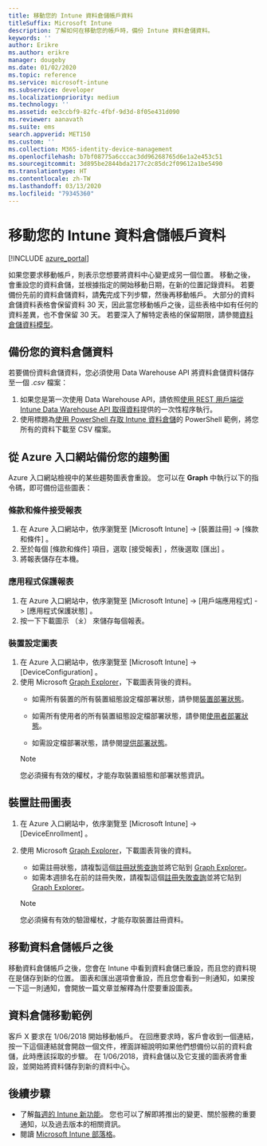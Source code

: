 ```yaml
---
title: 移動您的 Intune 資料倉儲帳戶資料
titleSuffix: Microsoft Intune
description: 了解如何在移動您的帳戶時，備份 Intune 資料倉儲資料。
keywords: ''
author: Erikre
ms.author: erikre
manager: dougeby
ms.date: 01/02/2020
ms.topic: reference
ms.service: microsoft-intune
ms.subservice: developer
ms.localizationpriority: medium
ms.technology: ''
ms.assetid: ee3ccbf9-82fc-4fbf-9d3d-8f05e431d090
ms.reviewer: aanavath
ms.suite: ems
search.appverid: MET150
ms.custom: ''
ms.collection: M365-identity-device-management
ms.openlocfilehash: b7bf08775a6cccac3dd96268765d6e1a2e453c51
ms.sourcegitcommit: 3d895be2844bda2177c2c85dc2f09612a1be5490
ms.translationtype: HT
ms.contentlocale: zh-TW
ms.lasthandoff: 03/13/2020
ms.locfileid: "79345360"
---
```

# <a name="move-your-intune-data-warehouse-account-data"></a>移動您的 Intune 資料倉儲帳戶資料 

[!INCLUDE [azure_portal](../includes/azure_portal.md)]

如果您要求移動帳戶，則表示您想要將資料中心變更成另一個位置。 移動之後，會重設您的資料倉儲，並根據指定的開始移動日期，在新的位置記錄資料。 若要備份先前的資料倉儲資料，請**先**完成下列步驟，然後再移動帳戶。 大部分的資料倉儲資料表格會保留資料 30 天，因此當您移動帳戶之後，這些表格中如有任何的資料差異，也不會保留 30 天。 若要深入了解特定表格的保留期限，請參閱[資料倉儲資料模型](reports-ref-data-model.md)。 

## <a name="back-up-your-data-warehouse-data"></a>備份您的資料倉儲資料 

若要備份資料倉儲資料，您必須使用 Data Warehouse API 將資料倉儲資料儲存至一個 *.csv* 檔案：  

1. 如果您是第一次使用 Data Warehouse API，請依照[使用 REST 用戶端從 Intune Data Warehouse API 取得資料](reports-proc-data-rest.md)提供的一次性程序執行。
2. 使用標題為[使用 PowerShell 存取 Intune 資料倉儲](https://github.com/Microsoft/Intune-Data-Warehouse/tree/master/Samples/PowerShell)的 PowerShell 範例，將您所有的資料下載至 CSV 檔案。 

## <a name="back-up-your-trend-charts-from-the-azure-portal"></a>從 Azure 入口網站備份您的趨勢圖

Azure 入口網站檢視中的某些趨勢圖表會重設。 您可以在 **Graph** 中執行以下的指令碼，即可備份這些圖表：   

### <a name="terms--conditions-acceptance-reports"></a>條款和條件接受報表
1. 在 Azure 入口網站中，依序瀏覽至 [Microsoft Intune]   -> [裝置註冊]   -> [條款和條件]  。
2. 至於每個 [條款和條件]  項目，選取 [接受報表]  ，然後選取 [匯出]  。
3. 將報表儲存在本機。
 
### <a name="app-protection-reports"></a>應用程式保護報表  
1. 在 Azure 入口網站中，依序瀏覽至 [Microsoft Intune]   -> [用戶端應用程式]   -> [應用程式保護狀態]  。
2. 按一下下載圖示 （⤓） 來儲存每個報表。

### <a name="device-configuration-charts"></a>裝置設定圖表 
1. 在 Azure 入口網站中，依序瀏覽至 [Microsoft Intune]   -> [DeviceConfiguration]  。
2. 使用 Microsoft [Graph Explorer](https://developer.microsoft.com/graph/graph-explorer)，下載圖表背後的資料。 
    - 如需所有裝置的所有裝置組態設定檔部署狀態，請參閱[裝置部署狀態](https://graph.microsoft.com/beta/reports/deviceConfigurationDeviceActivity/content)。

    - 如需所有使用者的所有裝置組態設定檔部署狀態，請參閱[使用者部署狀態](https://graph.microsoft.com/beta/reports/deviceConfigurationUserActivity/content)。

    - 如需設定檔部署狀態，請參閱[提供部署狀態](https://graph.microsoft.com/beta/deviceManagement/deviceConfigurations?$select=id,displayName,lastModifiedDateTime,deviceStatusOverview&$expand=deviceStatusOverview)。
  
    > [!NOTE]
    > 您必須擁有有效的權杖，才能存取裝置組態和部署狀態資訊。

## <a name="device-enrollment-charts"></a>裝置註冊圖表
1. 在 Azure 入口網站中，依序瀏覽至 [Microsoft Intune]   -> [DeviceEnrollment]  。
2. 使用 Microsoft [Graph Explorer](https://developer.microsoft.com/graph/graph-explorer)，下載圖表背後的資料。
    - 如需註冊狀態，請複製這個[註冊狀態查詢](https://graph.microsoft.com/beta/reports/managedDeviceEnrollmentFailureTrends()/content)並將它貼到 [Graph Explorer](https://developer.microsoft.com/graph/graph-explorer)。
    - 如需本週排名在前的註冊失敗，請複製這個[註冊失敗查詢](https://graph.microsoft.com/beta/reports/managedDeviceEnrollmentTopFailures(period=null)/content)並將它貼到 [Graph Explorer](https://developer.microsoft.com/graph/graph-explorer)。

    > [!NOTE]
    > 您必須擁有有效的驗證權杖，才能存取裝置註冊資料。 

## <a name="after-a-data-warehouse-account-move"></a>移動資料倉儲帳戶之後

移動資料倉儲帳戶之後，您會在 Intune 中看到資料倉儲已重設，而且您的資料現在是儲存到新的位置。 圖表和匯出選項會重設，而且您會看到一則通知，如果按一下這一則通知，會開放一篇文章並解釋為什麼要重設圖表。  

## <a name="data-warehouse-move-example"></a>資料倉儲移動範例 

客戶 X 要求在 1/06/2018 開始移動帳戶。 在回應要求時，客戶會收到一個連結，按一下這個連結就會開啟一個文件，裡面詳細說明如果他們想備份以前的資料倉儲，此時應該採取的步驟。 在 1/06/2018，資料倉儲以及它支援的圖表將會重設，並開始將資料儲存到新的資料中心。 

## <a name="next-steps"></a>後續步驟

- 了解[每週的 Intune 新功能](../fundamentals/whats-new.md)。 您也可以了解即將推出的變更、關於服務的重要通知，以及過去版本的相關資訊。
- 閱讀 [Microsoft Intune 部落格](https://go.microsoft.com/fwlink/?LinkID=273882)。
